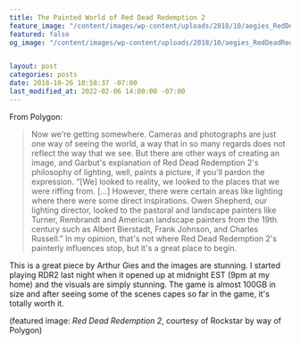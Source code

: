 ```yaml
---
title: The Painted World of Red Dead Redemption 2
feature_image: "/content/images/wp-content/uploads/2018/10/aegies_RedDeadRedemption2_20181022_18_39_47.png.jpeg"
featured: false
og_image: "/content/images/wp-content/uploads/2018/10/aegies_RedDeadRedemption2_20181022_18_39_47.png.jpeg"


layout: post
categories: posts
date: 2018-10-26 10:58:37 -07:00
last_modified_at: 2022-02-06 14:00:00 -07:00
---
```


From Polygon:

>  Now we're getting somewhere. Cameras and photographs are just one way of seeing the world, a way that in so many regards does not reflect the way that we see. But there are other ways of creating an image, and Garbut's explanation of Red Dead Redemption 2's philosophy of lighting, well, paints a picture, if you'll pardon the expression.
> “[We] looked to reality, we looked to the places that we were riffing from. […] However, there were certain areas like lighting where there were some direct inspirations. Owen Shepherd, our lighting director, looked to the pastoral and landscape painters like Turner, Rembrandt and American landscape painters from the 19th century such as Albert Bierstadt, Frank Johnson, and Charles Russell.”
> In my opinion, that's not where Red Dead Redemption 2's painterly influences stop, but it's a great place to begin.

This is a great piece by Arthur Gies and the images are stunning. I started playing RDR2 last night when it opened up at midnight EST (9pm at my home) and the visuals are simply stunning. The game is almost 100GB in size and after seeing some of the scenes capes so far in the game, it's totally worth it.

(featured image: _Red Dead Redemption 2_, courtesy of Rockstar by way of Polygon)

